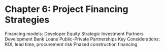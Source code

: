# Chapter 6: Project Financing Strategies
Financing models:
Developer Equity
Strategic Investment Partners
Development Bank Loans
Public-Private Partnerships
Key Considerations:
ROI, lead time, procurement risk
Phased construction financing